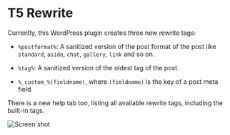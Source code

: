 T5 Rewrite
==========

Currently, this WordPress plugin creates three new rewrite tags:

- `%postformat%`: A sanitized version of the post format of the post like 
    `standard`, `aside`, `chat`, `gallery`, `link` and so on.
    
- `%tag%`: A sanitized version of the oldest tag of the post.
- `%_custom_%(fieldname)`, where `(fieldname)` is the key of a post meta field.

There is a new help tab too, listing all available rewrite tags, including the
built-in tags. 

![Screen shot](https://raw.github.com/toscho/t5-rewrite/master/screenshots/t5-rewrite-help.png)